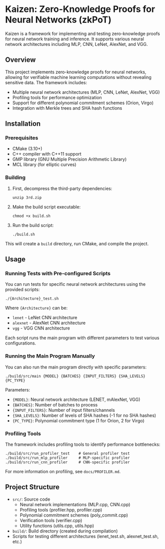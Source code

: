 # Kaizen: Zero-Knowledge Proofs for Neural Networks (zkPoT)

Kaizen is a framework for implementing and testing zero-knowledge proofs for neural network training and inference. It supports various neural network architectures including MLP, CNN, LeNet, AlexNet, and VGG.

## Overview

This project implements zero-knowledge proofs for neural networks, allowing for verifiable machine learning computations without revealing sensitive data. The framework includes:

- Multiple neural network architectures (MLP, CNN, LeNet, AlexNet, VGG)
- Profiling tools for performance optimization
- Support for different polynomial commitment schemes (Orion, Virgo)
- Integration with Merkle trees and SHA hash functions

## Installation

### Prerequisites

- CMake (3.10+)
- C++ compiler with C++11 support
- GMP library (GNU Multiple Precision Arithmetic Library)
- MCL library (for elliptic curves)

### Building

1. First, decompress the third-party dependencies:
   ```
   unzip 3rd.zip
   ```

2. Make the build script executable:
   ```
   chmod +x build.sh
   ```

3. Run the build script:
   ```
   ./build.sh
   ```

This will create a `build` directory, run CMake, and compile the project.

## Usage

### Running Tests with Pre-configured Scripts

You can run tests for specific neural network architectures using the provided scripts:

```
./{Architecture}_test.sh
```

Where `{Architecture}` can be:
- `lenet` - LeNet CNN architecture
- `alexnet` - AlexNet CNN architecture
- `vgg` - VGG CNN architecture

Each script runs the main program with different parameters to test various configurations.

### Running the Main Program Manually

You can also run the main program directly with specific parameters:

```
./build/src/main {MODEL} {BATCHES} {INPUT_FILTERS} {SHA_LEVELS} {PC_TYPE}
```

Parameters:
- `{MODEL}`: Neural network architecture (LENET, mAlexNet, VGG)
- `{BATCHES}`: Number of batches to process
- `{INPUT_FILTERS}`: Number of input filters/channels
- `{SHA_LEVELS}`: Number of levels of SHA hashes (-1 for no SHA hashes)
- `{PC_TYPE}`: Polynomial commitment type (1 for Orion, 2 for Virgo)

### Profiling Tools

The framework includes profiling tools to identify performance bottlenecks:

```
./build/src/run_profiler_test    # General profiler test
./build/src/run_mlp_profiler     # MLP-specific profiler
./build/src/run_cnn_profiler     # CNN-specific profiler
```

For more information on profiling, see `docs/PROFILER.md`.

## Project Structure

- `src/`: Source code
  - Neural network implementations (MLP.cpp, CNN.cpp)
  - Profiling tools (profiler.hpp, profiler.cpp)
  - Polynomial commitment schemes (poly_commit.cpp)
  - Verification tools (verifier.cpp)
  - Utility functions (utils.cpp, utils.hpp)
- `build/`: Build directory (created during compilation)
- Scripts for testing different architectures (lenet_test.sh, alexnet_test.sh, etc.)
